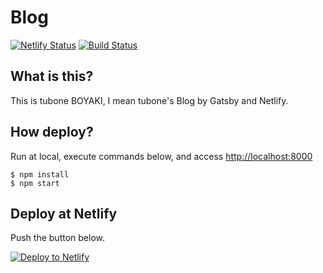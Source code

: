 # Blog

[![Netlify Status](https://api.netlify.com/api/v1/badges/3751ef40-b145-4249-9657-39d3fb04ae81/deploy-status)](https://app.netlify.com/sites/pensive-lamport-5822d2/deploys)
[![Build Status](https://travis-ci.org/tubone24/blog.svg?branch=master)](https://travis-ci.org/tubone24/blog)

## What is this?

This is tubone BOYAKI, I mean tubone's Blog by Gatsby and Netlify.

## How deploy?

Run at local, execute commands below, and access [http://localhost:8000](http://localhost:8000)
```
$ npm install
$ npm start
```

## Deploy at Netlify

Push the button below.

[![Deploy to Netlify](https://www.netlify.com/img/deploy/button.svg)](https://app.netlify.com/start/deploy?repository=https://github.com/tubone24/blog)
